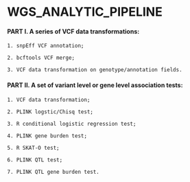 # WGS_ANALYTIC_PIPELINE 
 
 
  
#### PART I. A series of VCF data transformations:



`1. snpEff VCF annotation;`

`2. bcftools VCF merge;`

`3. VCF data transformation on genotype/annotation fields.`



#### PART II. A set of variant level or gene level association tests:



`1. VCF data transformation;`

`2. PLINK logstic/Chisq test;`

`3. R conditional logistic regression test;`

`4. PLINK gene burden test;`

`5. R SKAT-O test;`

`6. PLINK QTL test;`

`7. PLINK QTL gene burden test.`
